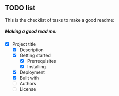 ## TODO list
This is the checklist of tasks to make a good readme:


##### Making a good read me:
- [x] Project title
  - [x] Description
  - [x] Getting started
    - [x] Prerrequisites
    - [x] Installing
  - [x] Deployment
  - [x] Built with
  - [ ] Authors
  - [ ] License